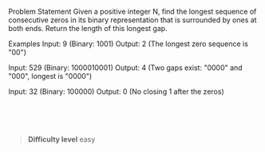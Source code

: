 Problem Statement
Given a positive integer N, find the longest sequence of consecutive zeros in its binary representation that is surrounded by ones at both ends. Return the length of this longest gap.

Examples
Input: 9 (Binary: 1001)
Output: 2 (The longest zero sequence is "00")

Input: 529 (Binary: 1000010001)
Output: 4 (Two gaps exist: "0000" and "000", longest is "0000")

Input: 32 (Binary: 100000)
Output: 0 (No closing 1 after the zeros)


<br><br><br>

> **Difficulty level**
> easy
